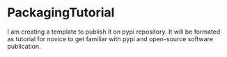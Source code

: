 # PackagingTutorial
I am creating a template to publish it on pypi repository.
It will be formated as tutorial for novice to get familiar with pypi and open-source software publication.
